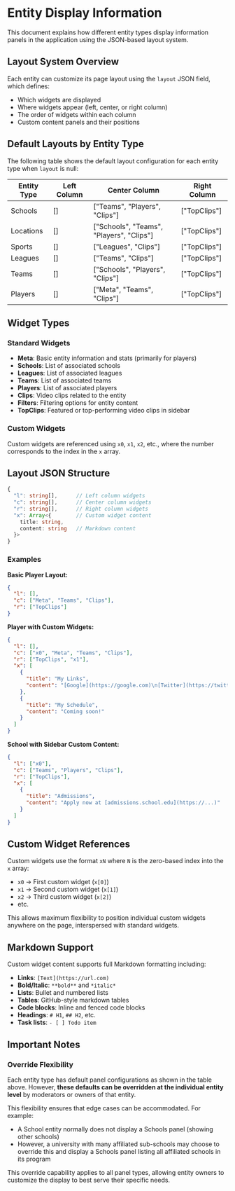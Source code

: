 # Entity Display Information

This document explains how different entity types display information panels in the application using the JSON-based layout system.

## Layout System Overview

Each entity can customize its page layout using the `layout` JSON field, which defines:
- Which widgets are displayed
- Where widgets appear (left, center, or right column)
- The order of widgets within each column
- Custom content panels and their positions

## Default Layouts by Entity Type

The following table shows the default layout configuration for each entity type when `layout` is null:

| Entity Type | Left Column | Center Column | Right Column |
|-------------|-------------|---------------|--------------|
| Schools     | [] | ["Teams", "Players", "Clips"] | ["TopClips"] |
| Locations   | [] | ["Schools", "Teams", "Players", "Clips"] | ["TopClips"] |
| Sports      | [] | ["Leagues", "Clips"] | ["TopClips"] |
| Leagues     | [] | ["Teams", "Clips"] | ["TopClips"] |
| Teams       | [] | ["Schools", "Players", "Clips"] | ["TopClips"] |
| Players     | [] | ["Meta", "Teams", "Clips"] | ["TopClips"] |

## Widget Types

### Standard Widgets

- **Meta**: Basic entity information and stats (primarily for players)
- **Schools**: List of associated schools
- **Leagues**: List of associated leagues
- **Teams**: List of associated teams
- **Players**: List of associated players
- **Clips**: Video clips related to the entity
- **Filters**: Filtering options for entity content
- **TopClips**: Featured or top-performing video clips in sidebar

### Custom Widgets

Custom widgets are referenced using `x0`, `x1`, `x2`, etc., where the number corresponds to the index in the `x` array.

## Layout JSON Structure

```typescript
{
  "l": string[],      // Left column widgets
  "c": string[],      // Center column widgets
  "r": string[],      // Right column widgets
  "x": Array<{        // Custom widget content
    title: string,
    content: string   // Markdown content
  }>
}
```

### Examples

**Basic Player Layout:**
```json
{
  "l": [],
  "c": ["Meta", "Teams", "Clips"],
  "r": ["TopClips"]
}
```

**Player with Custom Widgets:**
```json
{
  "l": [],
  "c": ["x0", "Meta", "Teams", "Clips"],
  "r": ["TopClips", "x1"],
  "x": [
    {
      "title": "My Links",
      "content": "[Google](https://google.com)\n[Twitter](https://twitter.com)"
    },
    {
      "title": "My Schedule",
      "content": "Coming soon!"
    }
  ]
}
```

**School with Sidebar Custom Content:**
```json
{
  "l": ["x0"],
  "c": ["Teams", "Players", "Clips"],
  "r": ["TopClips"],
  "x": [
    {
      "title": "Admissions",
      "content": "Apply now at [admissions.school.edu](https://...)"
    }
  ]
}
```

## Custom Widget References

Custom widgets use the format `xN` where `N` is the zero-based index into the `x` array:

- `x0` → First custom widget (`x[0]`)
- `x1` → Second custom widget (`x[1]`)
- `x2` → Third custom widget (`x[2]`)
- etc.

This allows maximum flexibility to position individual custom widgets anywhere on the page, interspersed with standard widgets.

## Markdown Support

Custom widget content supports full Markdown formatting including:
- **Links**: `[Text](https://url.com)`
- **Bold/Italic**: `**bold**` and `*italic*`
- **Lists**: Bullet and numbered lists
- **Tables**: GitHub-style markdown tables
- **Code blocks**: Inline and fenced code blocks
- **Headings**: `# H1`, `## H2`, etc.
- **Task lists**: `- [ ] Todo item`

## Important Notes

### Override Flexibility

Each entity type has default panel configurations as shown in the table above. However, **these defaults can be overridden at the individual entity level** by moderators or owners of that entity.

This flexibility ensures that edge cases can be accommodated. For example:
- A School entity normally does not display a Schools panel (showing other schools)
- However, a university with many affiliated sub-schools may choose to override this and display a Schools panel listing all affiliated schools in its program

This override capability applies to all panel types, allowing entity owners to customize the display to best serve their specific needs.
